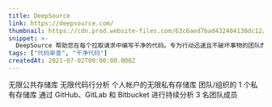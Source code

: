 ```yaml
---
title: DeepSource
link: https://deepsource.com/
thumbnail: https://cdn.prod.website-files.com/63c6aed7bad432404130dc12/64ae2580c3e873fd552aba73_favicon-light.png
snippet: >-
  DeepSource 帮助您在每个拉取请求中编写干净的代码。专为行动迅速且不破坏事物的团队而构建。
tags: ["代码审查", "干净代码"]
createdAt: 2021-07-02T00:00:00.000Z
---
```

无限公共存储库
无限代码行分析
个人帐户的无限私有存储库
团队/组织的 1 个私有存储库
通过 GitHub、GitLab 和 Bitbucket 进行持续分析
3 名团队成员
